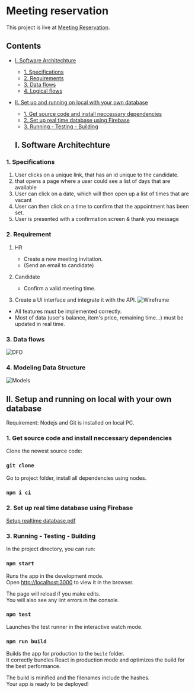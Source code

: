 # Meeting reservation

This project is live at [Meeting Reservation](https://urlgoesthere/).

## Contents

- [I. Software Architechture](#i-software-architechture)
  - [1. Specifications](#1-specifications)
  - [2. Requirements](#2-requirement)
  - [3. Data flows](#3-data-flows)
  - [4. Logical flows](#4-modeling-data-structures)
- [II. Set up and running on local with your own database](#ii-setup-and-running-on-local-with-your-own-database)

  - [1. Get source code and install neccessary dependencies](#1-get-source-code-and-install-neccessary-dependencies)
  - [2. Set up real time database using Firebase](#2-set-up-real-time-database-using-firebase)
  - [3. Running - Testing - Building](#3-running---testing---building)

  ## I. Software Architechture

### 1. Specifications

1. User clicks on a unique link, that has an id unique to the candidate.
2. that opens a page where a user could see a list of days that are available
3. User can click on a date, which will then open up a list of times that are vacant
4. User can then click on a time to confirm that the appointment has been set.
5. User is presented with a confirmation screen & thank you message

### 2. Requirement

1. HR
   - Create a new meeting invitation.
   - (Send an email to candidate)
2. Candidate

   - Confirm a valid meeting time.

3. Create a UI interface and integrate it with the API.
![Wireframe](https://user-images.githubusercontent.com/2673600/221740304-65f3f248-0209-49c1-9af8-5c80522914bc.png)


- All features must be implemented correctly.
- Most of data (user's balance, item's price, remaining time...) must be updated in real time.

### 3. Data flows

![DFD](https://user-images.githubusercontent.com/2673600/221740032-4449522b-923f-4d8b-bbfe-60b31447a7e2.png)

### 4. Modeling Data Structure

![Models](https://user-images.githubusercontent.com/2673600/221740147-d64a4320-2195-4af5-829b-5d039a73f001.png)

## II. Setup and running on local with your own database

Requirement: Nodejs and Git is installed on local PC.

### 1. Get source code and install neccessary dependencies

Clone the newest source code:

### `git clone `

Go to project folder, install all dependencies using nodes.

### `npm i ci`

### 2. Set up real time database using Firebase

[Setup realtime database.pdf](https://github.com/trncngh/jitera-assignment/files/10673038/Setup.realtime.database.pdf)

### 3. Running - Testing - Building

In the project directory, you can run:

### `npm start`

Runs the app in the development mode.\
Open [http://localhost:3000](http://localhost:3000) to view it in the browser.

The page will reload if you make edits.\
You will also see any lint errors in the console.

### `npm test`

Launches the test runner in the interactive watch mode.

### `npm run build`

Builds the app for production to the `build` folder.\
It correctly bundles React in production mode and optimizes the build for the best performance.

The build is minified and the filenames include the hashes.\
Your app is ready to be deployed!

